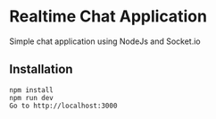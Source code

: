 # Realtime Chat Application
Simple chat application using NodeJs and Socket.io

## Installation
```
npm install
npm run dev
Go to http://localhost:3000
```

